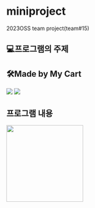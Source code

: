 # miniproject
2023OSS team project(team#15)

## 💻프로그램의 주제

## 🛠Made by My Cart
<html>
     <img src="https://img.shields.io/badge/C-EAEAEA?style=flat-square&logo=C&logoColor=black">
     <img src="https://img.shields.io/badge/html-E34F26?style=flat-square&logo=C&logoColor=white">
     </html>
     
  ## 프로그램 내용
  <html>
     <img src= "https://cdn.pixabay.com/photo/2013/07/12/14/53/cart-148964_960_720.png" width="200" height = "200">
     </html>
